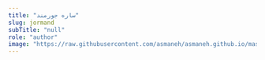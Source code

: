 ```yaml
--- 
title: "ساره جورمند" 
slug: jormand 
subTitle: "null" 
role: "author" 
image: "https://raw.githubusercontent.com/asmaneh/asmaneh.github.io/master/assets/img/authors/jormand.jpg" 
--- 
```

